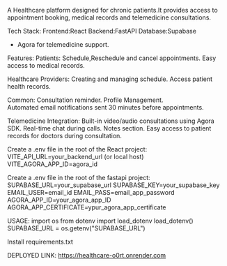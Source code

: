 A Healthcare platform designed for chronic patients.It provides access to appointment booking, medical records and telemedicine consultations.

Tech Stack:
Frontend:React
Backend:FastAPI
Database:Supabase
+ Agora for telemedicine support.

Features:
Patients:
  Schedule,Reschedule and cancel appointments.
  Easy access to medical records.
  
Healthcare Providers:
  Creating and managing schedule.
  Access patient health records.

  
Common:
  Consultation reminder.
  Profile Management.  
  Automated email notifications sent 30 minutes before appointments.

  
Telemedicine Integration:
  Built-in video/audio consultations using Agora SDK.
  Real-time chat during calls.
  Notes section.
  Easy access to patient records for doctors during consultation.

Create a .env file in the root of the React project:
VITE_API_URL=your_backend_url (or local host)
VITE_AGORA_APP_ID=agora_id

Create a .env file in the root of the fastapi project:
SUPABASE_URL=your_supabase_url
SUPABASE_KEY=your_supabase_key
EMAIL_USER=email_id
EMAIL_PASS=email_app_password
AGORA_APP_ID=your_agora_app_ID
AGORA_APP_CERTIFICATE=ypur_agora_app_certificate

USAGE:
import os
from dotenv import load_dotenv
load_dotenv()
SUPABASE_URL = os.getenv("SUPABASE_URL")

Install requirements.txt

DEPLOYED LINK:
https://healthcare-o0rt.onrender.com
